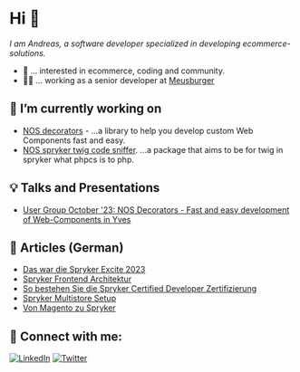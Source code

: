 # Hi 👋
_I am Andreas, a software developer specialized in developing ecommerce-solutions._

- 👀 ... interested in ecommerce, coding and community.
- 👨‍💻 ... working as a senior developer at [Meusburger](https://www.meusburger.com/)

## 🔭 I’m currently working on
- [NOS decorators](https://github.com/project-nos/decorators) - ...a library to help you develop custom Web Components fast and easy.
- [NOS spryker twig code sniffer](https://github.com/project-nos/spryker-twig-code-sniffer). ...a package that aims to be for twig in spryker what phpcs is to php.

## 💡 Talks and Presentations

- [User Group October '23: NOS Decorators - Fast and easy development of Web-Components in Yves](https://www.youtube.com/watch?v=xlj8PyusT00)

## 📖 Articles (German)

- [Das war die Spryker Excite 2023](https://www.towa-digital.com/blog-post/spryker-excite-2023/)
- [Spryker Frontend Architektur](https://www.towa-digital.com/blog-post/spryker-frontend-architektur-headless-vs-monolith/)
- [So bestehen Sie die Spryker Certified Developer Zertifizierung](https://www.towa-digital.com/blog-post/so-besteht-man-die-spryker-certified-developer-foundations-zertifizierung/)
- [Spryker Multistore Setup](https://www.towa-digital.com/blog-post/spryker-multistore-setup/)
- [Von Magento zu Spryker](https://www.towa-digital.com/blog-post/von-magento-zu-spryker/)


## 🤝 Connect with me:

[![LinkedIn](https://img.shields.io/badge/LinkedIn-0077B5?style=for-the-badge&logo=linkedin&logoColor=white)](https://at.linkedin.com/in/andreas-penz-4549811a2)
[![Twitter](https://img.shields.io/badge/Twitter-1DA1F2?style=for-the-badge&logo=twitter&logoColor=white)](https://twitter.com/@andraspenz)
